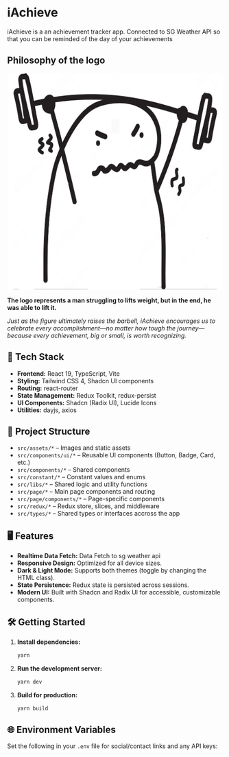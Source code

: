 # iAchieve

iAchieve is a an achievement tracker app. Connected to SG Weather API so that you can be reminded of the day of your achievements

## Philosophy of the logo
![hello](./public/iAchieve.png)

**The logo represents a man struggling to lifts weight, but in the end, he was able to lift it.**

*Just as the figure ultimately raises the barbell, iAchieve encourages us to celebrate every accomplishment—no matter how tough the journey—because every achievement, big or small, is worth recognizing.*

## 🚀 Tech Stack
- **Frontend:** React 19, TypeScript, Vite
- **Styling:** Tailwind CSS 4, Shadcn UI components
- **Routing:** react-router
- **State Management:** Redux Toolkit, redux-persist
- **UI Components:** Shadcn (Radix UI), Lucide Icons
- **Utilities:** dayjs, axios

## 📁 Project Structure
- `src/assets/*` – Images and static assets
- `src/components/ui/*` – Reusable UI components (Button, Badge, Card, etc.)
- `src/components/*` – Shared components
- `src/constant/*` – Constant values and enums
- `src/libs/*` – Shared logic and utility functions
- `src/page/*` – Main page components and routing
- `src/page/components/*` – Page-specific components
- `src/redux/*` – Redux store, slices, and middleware
- `src/types/*` – Shared types or interfaces accross the app

## 🖥️ Features
- **Realtime Data Fetch:** Data Fetch to sg weather api
- **Responsive Design:** Optimized for all device sizes.
- **Dark & Light Mode:** Supports both themes (toggle by changing the HTML class).
- **State Persistence:** Redux state is persisted across sessions.
- **Modern UI:** Built with Shadcn and Radix UI for accessible, customizable components.

## 🛠️ Getting Started
1. **Install dependencies:**
   ```bash
   yarn
   ```
2. **Run the development server:**
   ```bash
   yarn dev
   ```
3. **Build for production:**
   ```bash
   yarn build
   ```

## 🌐 Environment Variables
Set the following in your `.env` file for social/contact links and any API keys:
